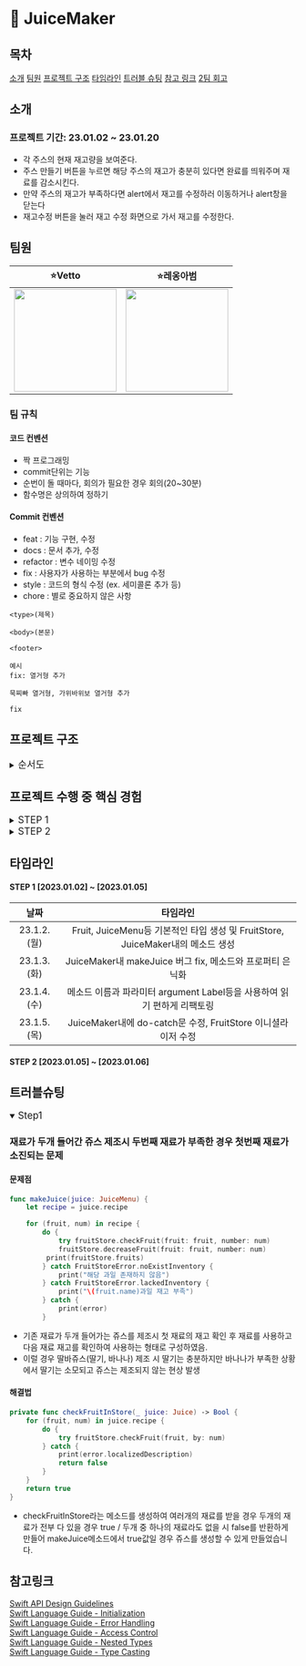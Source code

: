 # 🧃 JuiceMaker

## 목차
[소개](#소개)
[팀원](#팀원)
[프로젝트 구조](#프로젝트-구조)
[타임라인](#타임라인)
[트러블 슈팅](#트러블-슈팅)
[참고 링크](#참고-링크)
[2팀 회고](#2팀-회고)

## 소개
### 프로젝트 기간: 23.01.02 ~ 23.01.20
* 각 주스의 현재 재고량을 보여준다.
* 주스 만들기 버튼을 누르면 해당 주스의 재고가 충분히 있다면 완료를 띄워주며 재료를 감소시킨다.
* 만약 주스의 재고가 부족하다면 alert에서 재고를 수정하러 이동하거나 alert창을 닫는다
* 재고수정 버튼을 눌러 재고 수정 화면으로 가서 재고를 수정한다.

## 팀원

|⭐️Vetto|⭐️레옹아범|
| :--------: | :--------: |
|<img src="https://cdn.discordapp.com/attachments/535779947118329866/1055718870951940146/1671110054020-0.jpg" width="180" height="180">|<img height="180px" src="https://raw.githubusercontent.com/Rhode-park/ios-rock-paper-scissors/step02/image/leonFather.jpeg">|

### 팀 규칙
#### 코드 컨벤션
* 짝 프로그래밍
* commit단위는 기능
* 순번이 돌 때마다, 회의가 필요한 경우 회의(20~30분)
* 함수명은 상의하여 정하기

#### Commit 컨벤션
* feat : 기능 구현, 수정
* docs : 문서 추가, 수정
* refactor : 변수 네이밍 수정
* fix : 사용자가 사용하는 부분에서 bug 수정
* style : 코드의 형식 수정 (ex. 세미콜론 추가 등)
* chore : 별로 중요하지 않은 사항
```git
<type>(제목)

<body>(본문)

<footer>

예시
fix: 열거형 추가

묵찌빠 열거형, 가위바위보 열거형 추가

fix
```

## 프로젝트 구조
<details>
    <summary><big>순서도</big></summary>
    작성 예정
</details>

## 프로젝트 수행 중 핵심 경험
<details>
    <summary><big>STEP 1</big></summary>

* Swift API Design Guide에 따른 이름짓기
* 소스코드에 불필요한 코드 및 코멘트 남기지 않기
* 메서드의 기능단위 분리
* 요구사항에 따른 타입의 정의
* 타입의 캡슐화/은닉화
* 상황에 알맞은 상수/변수의 올바른 선택

</details>
    
<details>
    <summary><big>STEP 2</big></summary>    

* 내비게이션 바 및 바 버튼 아이템의 활용
* 얼럿 컨트롤러 활용
* Modality의 활용
* 화면 사이의 데이터 공유
    
</details>

## 타임라인

#### STEP 1 [2023.01.02] ~ [2023.01.05]
|날짜|타임라인|
| :-------: | :-------: |
|23.1.2.(월)|Fruit, JuiceMenu등 기본적인 타입 생성 및 FruitStore, JuiceMaker내의 메소드 생성|
|23.1.3.(화)|JuiceMaker내 makeJuice 버그 fix, 메소드와 프로퍼티 은닉화|
|23.1.4.(수)|메소드 이름과 파라미터 argument Label등을 사용하여 읽기 편하게 리팩토링|
|23.1.5.(목)|JuiceMaker내에 do-catch문 수정, FruitStore 이니셜라이저 수정|

#### STEP 2 [2023.01.05] ~ [2023.01.06]

## 트러블슈팅

<details open>
    <summary><big>Step1</big></summary>

### 재료가 두개 들어간 쥬스 제조시 두번째 재료가 부족한 경우 첫번째 재료가 소진되는 문제
#### 문제점
```swift
func makeJuice(juice: JuiceMenu) {
    let recipe = juice.recipe

    for (fruit, num) in recipe {
        do {
            try fruitStore.checkFruit(fruit: fruit, number: num)
            fruitStore.decreaseFruit(fruit: fruit, number: num)
         print(fruitStore.fruits)
        } catch FruitStoreError.noExistInventory {
            print("해당 과일 존재하지 않음")
        } catch FruitStoreError.lackedInventory {
            print("\(fruit.name)과일 재고 부족")
        } catch {
            print(error)
        }
```

* 기존 재료가 두개 들어가는 쥬스를 제조시 첫 재료의 재고 확인 후 재료를 사용하고 다음 재료 재고를 확인하여 사용하는 형태로 구성하였음.
* 이럴 경우 딸바쥬스(딸기, 바나나) 제조 시 딸기는 충분하지만 바나나가 부족한 상황에서 딸기는 소모되고 쥬스는 제조되지 않는 현상 발생

#### 해결법
```swift
private func checkFruitInStore(_ juice: Juice) -> Bool {
    for (fruit, num) in juice.recipe {
        do {
            try fruitStore.checkFruit(fruit, by: num)
        } catch {
            print(error.localizedDescription)
            return false
        }
    }
    return true
}
```
* checkFruitInStore라는 메소드를 생성하여 여러개의 재료를 받을 경우 두개의 재료가 전부 다 있을 경우 true / 두개 중 하나의 재료라도 없을 시 false를 반환하게 만들어 makeJuice메소드에서 true값일 경우 쥬스를 생성할 수 있게 만들었습니다.

</details>

## 참고링크
[Swift API Design Guidelines](https://www.swift.org/documentation/api-design-guidelines/)  
[Swift Language Guide - Initialization](https://docs.swift.org/swift-book/LanguageGuide/Initialization.html)  
[Swift Language Guide - Error Handling](https://docs.swift.org/swift-book/LanguageGuide/ErrorHandling.html)  
[Swift Language Guide - Access Control](https://docs.swift.org/swift-book/LanguageGuide/AccessControl.html)  
[Swift Language Guide - Nested Types](https://docs.swift.org/swift-book/LanguageGuide/TypeCasting.html)  
[Swift Language Guide - Type Casting](https://docs.swift.org/swift-book/LanguageGuide/TypeCasting.html)  
